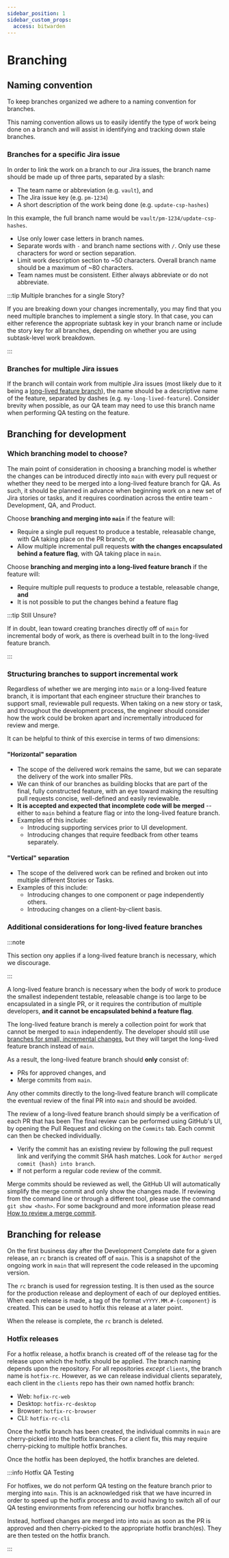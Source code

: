 ```yaml
---
sidebar_position: 1
sidebar_custom_props:
  access: bitwarden
---
```


# Branching

## Naming convention

To keep branches organized we adhere to a naming convention for branches.

This naming convention allows us to easily identify the type of work being done on a branch and will
assist in identifying and tracking down stale branches.

### Branches for a specific Jira issue

In order to link the work on a branch to our Jira issues, the branch name should be made up of three
parts, separated by a slash:

- The team name or abbreviation (e.g. `vault`), and
- The Jira issue key (e.g. `pm-1234`)
- A short description of the work being done (e.g. `update-csp-hashes`)

In this example, the full branch name would be `vault/pm-1234/update-csp-hashes`.

- Use only lower case letters in branch names.
- Separate words with `-` and branch name sections with `/`. Only use these characters for word or
  section separation.
- Limit work description section to ~50 characters. Overall branch name should be a maximum of ~80
  characters.
- Team names must be consistent. Either always abbreviate or do not abbreviate.

:::tip Multiple branches for a single Story?

If you are breaking down your changes incrementally, you may find that you need multiple branches to
implement a single story. In that case, you can either reference the appropriate subtask key in your
branch name or include the story key for all branches, depending on whether you are using
subtask-level work breakdown.

:::

### Branches for multiple Jira issues

If the branch will contain work from multiple Jira issues (most likely due to it being a
[long-lived feature branch](#long-lived-feature-branch)), the name should be a descriptive name of
the feature, separated by dashes (e.g. `my-long-lived-feature`). Consider brevity when possible, as
our QA team may need to use this branch name when performing QA testing on the feature.

## Branching for development

### Which branching model to choose?

The main point of consideration in choosing a branching model is whether the changes can be
introduced directly into `main` with every pull request or whether they need to be merged into a
long-lived feature branch for QA. As such, it should be planned in advance when beginning work on a
new set of Jira stories or tasks, and it requires coordination across the entire team - Development,
QA, and Product.

Choose **branching and merging into `main`** if the feature will:

- Require a single pull request to produce a testable, releasable change, with QA taking place on
  the PR branch, or
- Allow multiple incremental pull requests **with the changes encapsulated behind a feature flag**,
  with QA taking place in `main`.

Choose **branching and merging into a long-lived feature branch** if the feature will:

- Require multiple pull requests to produce a testable, releasable change, **and**
- It is not possible to put the changes behind a feature flag

:::tip Still Unsure?

If in doubt, lean toward creating branches directly off of `main` for incremental body of work, as
there is overhead built in to the long-lived feature branch.

:::

### Structuring branches to support incremental work

Regardless of whether we are merging into `main` or a long-lived feature branch, it is important
that each engineer structure their branches to support small, reviewable pull requests. When taking
on a new story or task, and throughout the development process, the engineer should consider how the
work could be broken apart and incrementally introduced for review and merge.

It can be helpful to think of this exercise in terms of two dimensions:

#### "Horizontal" separation

- The scope of the delivered work remains the same, but we can separate the delivery of the work
  into smaller PRs.
- We can think of our branches as building blocks that are part of the final, fully constructed
  feature, with an eye toward making the resulting pull requests concise, well-defined and easily
  reviewable.
- **It is accepted and expected that incomplete code will be merged** -- either to `main` behind a
  feature flag or into the long-lived feature branch.
- Examples of this include:
  - Introducing supporting services prior to UI development.
  - Introducing changes that require feedback from other teams separately.

#### "Vertical" separation

- The scope of the delivered work can be refined and broken out into multiple different Stories or
  Tasks.
- Examples of this include:
  - Introducing changes to one component or page independently others.
  - Introducing changes on a client-by-client basis.

### Additional considerations for long-lived feature branches

:::note

This section ony applies if a long-lived feature branch is necessary, which we discourage.

:::

A long-lived feature branch is necessary when the body of work to produce the smallest independent
testable, releasable change is too large to be encapsulated in a single PR, or it requires the
contribution of multiple developers, **and it cannot be encapsulated behind a feature flag**.

The long-lived feature branch is merely a collection point for work that cannot be merged to `main`
independently. The developer should still use
[branches for small, incremental changes](#structuring-branches-to-support-incremental-work), but
they will target the long-lived feature branch instead of `main`.

As a result, the long-lived feature branch should **only** consist of:

- PRs for approved changes, and
- Merge commits from `main`.

Any other commits directly to the long-lived feature branch will complicate the eventual review of
the final PR into `main` and should be avoided.

The review of a long-lived feature branch should simply be a verification of each PR that has been
The final review can be performed using GitHub's UI, by opening the Pull Request and clicking on the
`Commits` tab. Each commit can then be checked individually.

- Verify the commit has an existing review by following the pull request link and verifying the
  commit SHA hash matches. Look for `Author merged commit {hash} into branch`.
- If not perform a regular code review of the commit.

Merge commits should be reviewed as well, the GitHub UI will automatically simplify the merge commit
and only show the changes made. If reviewing from the command line or through a different tool,
please use the command `git show <hash>`. For some background and more information please read
[How to review a merge commit](https://haacked.com/archive/2014/02/21/reviewing-merge-commits/).

## Branching for release

On the first business day after the Development Complete date for a given release, an `rc` branch is
created off of `main`. This is a snapshot of the ongoing work in `main` that will represent the code
released in the upcoming version.

The `rc` branch is used for regression testing. It is then used as the source for the production
release and deployment of each of our deployed entities. When each release is made, a tag of the
format `vYYYY.MM.#-{component}` is created. This can be used to hotfix this release at a later
point.

When the release is complete, the `rc` branch is deleted.

### Hotfix releases

For a hotfix release, a hotfix branch is created off of the release tag for the release upon which
the hotfix should be applied. The branch naming depends upon the repository. For all repositories
_except_ `clients`, the branch name is `hotfix-rc`. However, as we can release individual clients
separately, each client in the `clients` repo has their own named hotfix branch:

- Web: `hofix-rc-web`
- Desktop: `hotfix-rc-desktop`
- Browser: `hotfix-rc-browser`
- CLI: `hotfix-rc-cli`

Once the hotfix branch has been created, the individual commits in `main` are cherry-picked into the
hotfix branches. For a client fix, this may require cherry-picking to multiple hotfix branches.

Once the hotfix has been deployed, the hotfix branches are deleted.

:::info Hotfix QA Testing

For hotfixes, we do not perform QA testing on the feature branch prior to merging into `main`. This
is an acknowledged risk that we have incurred in order to speed up the hotfix process and to avoid
having to switch all of our QA testing environments from referencing our hotfix branches.

Instead, hotfixed changes are merged into into `main` as soon as the PR is approved and then
cherry-picked to the appropriate hotfix branch(es). They are then tested on the hotfix branch.

:::
